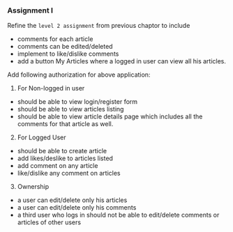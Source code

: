 ### Assignment I

Refine the `level 2 assignment` from previous chaptor to include

  - comments for each article
  - comments can be edited/deleted
  - implement to like/dislike comments
  - add a button My Articles where a logged in user can view all his articles.

Add following authorization for above application:

1. For Non-logged in user

  - should be able to view login/register form
  - should be able to view articles listing
  - should be able to view article details page which includes all the comments for that article as well.

2. For Logged User

  - should be able to create article
  - add likes/deslike to articles listed
  - add comment on any article
  - like/dislike any comment on articles

3. Ownership

 - a user can edit/delete only his articles
 - a user can edit/delete only his comments
 - a third user who logs in should not be able to edit/delete comments or articles of other users